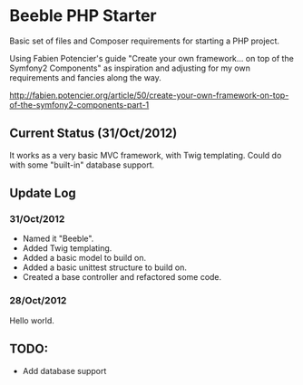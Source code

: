# Beeble PHP Starter

Basic set of files and Composer requirements for starting a PHP project.

Using Fabien Potencier's guide "Create your own framework... on top of the Symfony2 Components" as inspiration and adjusting for my own requirements and fancies along the way.

http://fabien.potencier.org/article/50/create-your-own-framework-on-top-of-the-symfony2-components-part-1


## Current Status (31/Oct/2012)

It works as a very basic MVC framework, with Twig templating. Could do with some "built-in" database support.


## Update Log

### 31/Oct/2012

- Named it "Beeble".
- Added Twig templating.
- Added a basic model to build on.
- Added a basic unittest structure to build on.
- Created a base controller and refactored some code.

### 28/Oct/2012

Hello world.


## TODO:

- Add database support